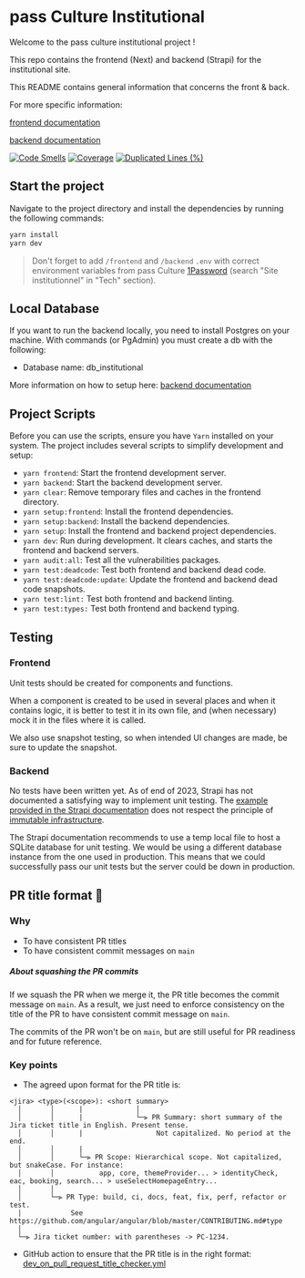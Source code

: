 # pass Culture Institutional

Welcome to the pass culture institutional project !

This repo contains the frontend (Next) and backend (Strapi) for the institutional site.

This README contains general information that concerns the front & back.

For more specific information:

[frontend documentation](./frontend/README.md)

[backend documentation](./backend/README.md)

[![Code Smells](https://sonarcloud.io/api/project_badges/measure?project=pass-culture_pass-culture-institutional&metric=code_smells)](https://sonarcloud.io/summary/overall?id=pass-culture_pass-culture-institutional)
[![Coverage](https://sonarcloud.io/api/project_badges/measure?project=pass-culture_pass-culture-institutional&metric=coverage)](https://sonarcloud.io/summary/overall?id=pass-culture_pass-culture-institutional)
[![Duplicated Lines (%)](https://sonarcloud.io/api/project_badges/measure?project=pass-culture_pass-culture-institutional&metric=duplicated_lines_density)](https://sonarcloud.io/summary/overall?id=pass-culture_pass-culture-institutional)

## Start the project

Navigate to the project directory and install the dependencies by running the following commands:

```bash
yarn install
yarn dev
```

> Don't forget to add `/frontend` and `/backend` `.env` with correct environment variables from pass Culture [1Password](https://team-passculture.1password.com/) (search "Site institutionnel" in "Tech" section).

## Local Database

If you want to run the backend locally, you need to install Postgres on your machine. With commands (or PgAdmin) you must create a db with the following:

- Database name: db_institutional

More information on how to setup here: [backend documentation](./backend/README.md)

## Project Scripts

Before you can use the scripts, ensure you have `Yarn` installed on your system.
The project includes several scripts to simplify development and setup:

- `yarn frontend`: Start the frontend development server.
- `yarn backend`: Start the backend development server.
- `yarn clear`: Remove temporary files and caches in the frontend directory.
- `yarn setup:frontend`: Install the frontend dependencies.
- `yarn setup:backend`: Install the backend dependencies.
- `yarn setup`: Install the frontend and backend project dependencies.
- `yarn dev`: Run during development. It clears caches, and starts the frontend and backend servers.
- `yarn audit:all`: Test all the vulnerabilities packages.
- `yarn test:deadcode`: Test both frontend and backend dead code.
- `yarn test:deadcode:update`: Update the frontend and backend dead code snapshots.
- `yarn test:lint:` Test both frontend and backend linting.
- `yarn test:types:` Test both frontend and backend typing.

## Testing

### Frontend

Unit tests should be created for components and functions.

When a component is created to be used in several places and when it contains logic, it is better to test it in its own file, and (when necessary) mock it in the files where it is called.

We also use snapshot testing, so when intended UI changes are made, be sure to update the snapshot.

### Backend

No tests have been written yet. As of end of 2023, Strapi has not documented a satisfying way to implement unit testing. The [example provided in the Strapi documentation](https://docs.strapi.io/dev-docs/testing) does not respect the principle of [immutable infrastructure](https://www.digitalocean.com/community/tutorials/what-is-immutable-infrastructure).

The Strapi documentation recommends to use a temp local file to host a SQLite database for unit testing. We would be using a different database instance from the one used in production. This means that we could successfully pass our unit tests but the server could be down in production.

## PR title format 🤖

### Why

- To have consistent PR titles
- To have consistent commit messages on `main`

##### About squashing the PR commits

If we squash the PR when we merge it, the PR title becomes the commit message on `main`.
As a result, we just need to enforce consistency on the title of the PR to have consistent commit message on `main`.

The commits of the PR won't be on `main`, but are still useful for PR readiness and for future reference.

### Key points

- The agreed upon format for the PR title is:

```
<jira> <type>(<scope>): <short summary>
  │       │      |             │
  │       │      |             └─⫸ PR Summary: short summary of the Jira ticket title in English. Present tense.
  │       │      |                  Not capitalized. No period at the end.
  │       │      |
  │       │      └─⫸ PR Scope: Hierarchical scope. Not capitalized, but snakeCase. For instance:
  │       │           app, core, themeProvider... > identityCheck, eac, booking, search... > useSelectHomepageEntry...
  │       │
  │       └─⫸ PR Type: build, ci, docs, feat, fix, perf, refactor or test.
  |            See https://github.com/angular/angular/blob/master/CONTRIBUTING.md#type
  │
  └─⫸ Jira ticket number: with parentheses -> PC-1234.
```

- GitHub action to ensure that the PR title is in the right format: [dev_on_pull_request_title_checker.yml](./.github/workflows/dev_on_pull_request_title_checker.yml)
